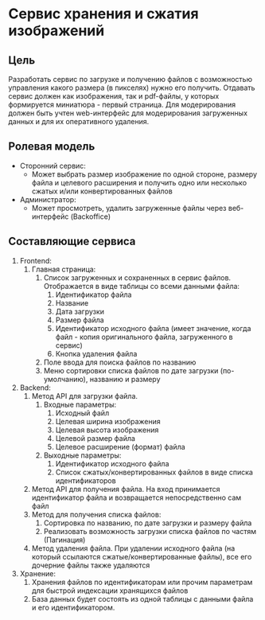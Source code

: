 # Сервис хранения и сжатия изображений

## Цель

Разработать сервис по загрузке и получению файлов с возможностью управления какого размера (в пикселях) нужно его получить. Отдавать сервис должен как изображения, так и pdf-файлы, у которых формируется миниатюра - первый страница. Для модерирования должен быть учтен web-интерфейс для модерирования загруженных данных и для их оперативного удаления.

## Ролевая модель

- Сторонний сервис:
    - Может выбрать размер изображение по одной стороне, размеру файла и целевого расширения и получить одно или несколько сжатых и/или конвертированных файлов
- Администратор:
    - Может просмотреть, удалить загруженные файлы через веб-интерфейс (Backoffice)

## Составляющие сервиса

1. Frontend:
    1. Главная страница:
        1. Список загруженных и сохраненных в сервис файлов. Отображается в виде таблицы со всеми данными файла:
            1. Идентификатор файла
            2. Название
            3. Дата загрузки
            4. Размер файла
            5. Идентификатор исходного файла (имеет значение, когда файл - копия оригинального файла, загруженного в сервис)
            6. Кнопка удаления файла
        2. Поле ввода для поиска файлов по названию
        3. Меню сортировки списка файлов по дате загрузки (по-умолчанию), названию и размеру
2. Backend:
    1. Метод API для загрузки файла.
        1. Входные параметры:
            1. Исходный файл
            2. Целевая ширина изображения
            3. Целевая высота изображения
            4. Целевой размер файла
            6. Целевое расширение (формат) файла
        2. Выходные параметры:
            1. Идентификатор исходного файла
            2. Список сжатых/конвертированных файлов в виде списка идентификаторов
    2. Метод API для получения файла. На вход принимается идентификатор файла и возвращается непосредственно сам файл
    3. Метод для получения списка файлов:
        1. Сортировка по названию, по дате загрузки и размеру файла
        2. Реализовать возможность загрузки списка файлов по частям (Пагинация)
    4. Метод удаления файла. При удалении исходного файла (на который ссылаются сжатые/конвертированные файлы), все его дочерние файлы также удаляются
3. Хранение:
    1. Хранения файлов по идентификаторам или прочим параметрам для быстрой индексации хранящихся файлов
    2. База данных будет состоять из одной таблицы с данными файла и его идентификатором.
